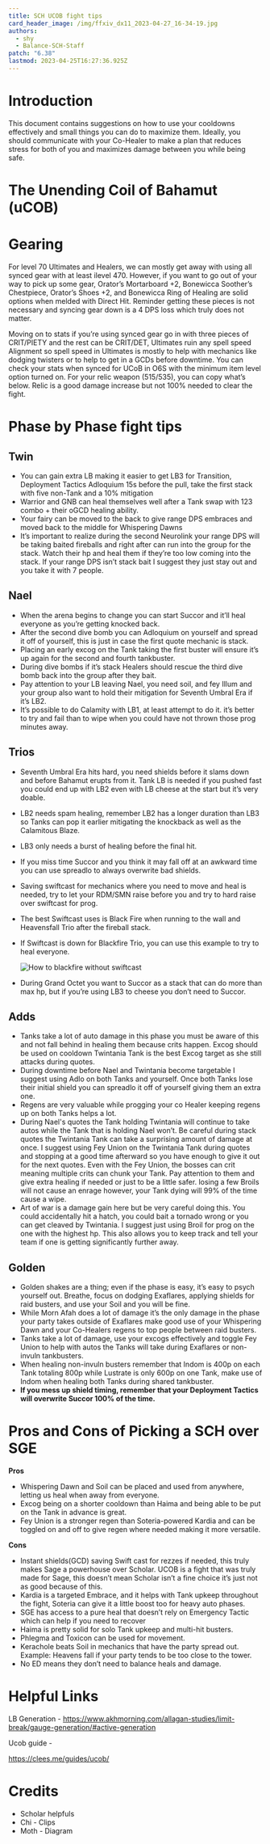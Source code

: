 ```yaml
---
title: SCH UCOB fight tips
card_header_image: /img/ffxiv_dx11_2023-04-27_16-34-19.jpg
authors:
  - shy
  - Balance-SCH-Staff
patch: "6.38"
lastmod: 2023-04-25T16:27:36.925Z
---
```

# Introduction

This document contains suggestions on how to use your cooldowns effectively and small things you can do to maximize them. Ideally, you should communicate with your Co-Healer to make a plan that reduces stress for both of you and maximizes damage between you while being safe.

# The Unending Coil of Bahamut (uCOB)

# Gearing

For level 70 Ultimates and Healers, we can mostly get away with using all synced gear with at least ilevel 470. However, if you want to go out of your way to pick up some gear, Orator’s Mortarboard +2, Bonewicca Soother’s Chestpiece, Orator’s Shoes +2, and Bonewicca Ring of Healing are solid options when melded with Direct Hit. Reminder getting these pieces is not necessary and syncing gear down is a 4 DPS loss which truly does not matter.

Moving on to stats if you’re using synced gear go in with three pieces of CRIT/PIETY and the rest can be CRIT/DET, Ultimates ruin any spell speed Alignment so spell speed in Ultimates is mostly to help with mechanics like dodging twisters or to help to get in a GCDs before downtime. You can check your stats when synced for UCoB in O6S with the minimum item level option turned on. For your relic weapon (515/535), you can copy what’s below. Relic is a good damage increase but not 100% needed to clear the fight.

# Phase by Phase fight tips

## Twin

* You can gain extra LB making it easier to get LB3 for Transition, Deployment Tactics Adloquium 15s before the pull, take the first stack with five non-Tank and a 10% mitigation
* Warrior and GNB can heal themselves well after a Tank swap with 123 combo + their oGCD healing ability.
* Your fairy can be moved to the back to give range DPS embraces and moved back to the middle for Whispering Dawns
* It’s important to realize during the second Neurolink your range DPS will be taking baited fireballs and right after can run into the group for the stack. Watch their hp and heal them if they’re too low coming into the stack. If your range DPS isn’t stack bait I suggest they just stay out and you take it with 7 people.

## Nael

* When the arena begins to change you can start Succor and it’ll heal everyone as you’re getting knocked back.
* After the second dive bomb you can Adloquium on yourself and spread it off of yourself, this is just in case the first quote mechanic is stack.
* Placing an early excog on the Tank taking the first buster will ensure it’s up again for the second and fourth tankbuster.
* During dive bombs if it’s stack Healers should rescue the third dive bomb back into the group after they bait.
* Pay attention to your LB leaving Nael, you need soil, and fey Illum and your group also want to hold their mitigation for Seventh Umbral Era if it’s LB2.
* It’s possible to do Calamity with LB1, at least attempt to do it. it’s better to try and fail than to wipe when you could have not thrown those prog minutes away.

## Trios

* Seventh Umbral Era hits hard, you need shields before it slams down and before Bahamut erupts from it. Tank LB is needed if you pushed fast you could end up with LB2 even with LB cheese at the start but it’s very doable. 
* LB2 needs spam healing, remember LB2 has a longer duration than LB3 so Tanks can pop it earlier mitigating the knockback as well as the Calamitous Blaze. 
* LB3 only needs a burst of healing before the final hit.
* If you miss time Succor and you think it may fall off at an awkward time you can use spreadlo to always overwrite bad shields.
* Saving swiftcast for mechanics where you need to move and heal is needed, try to let your RDM/SMN raise before you and try to hard raise over swiftcast for prog.
* The best Swiftcast uses is Black Fire when running to the wall and Heavensfall Trio after the fireball stack.
* If Swiftcast is down for Blackfire Trio, you can use this example to try to heal everyone. 

  ![How to blackfire without swiftcast](/img/unknown.png "Swiftcastless blackfire")
* During Grand Octet you want to Succor as a stack that can do more than max hp, but if you’re using LB3 to cheese you don’t need to Succor.

## Adds

* Tanks take a lot of auto damage in this phase you must be aware of this and not fall behind in healing them because crits happen. Excog should be used on cooldown Twintania Tank is the best Excog target as she still attacks during quotes.
* During downtime before Nael and Twintania become targetable I suggest using Adlo on both Tanks and yourself. Once both Tanks lose their initial shield you can spreadlo it off of yourself giving them an extra one.
* Regens are very valuable while progging your co Healer keeping regens up on both Tanks helps a lot.
* During Nael's quotes the Tank holding Twintania will continue to take autos while the Tank that is holding Nael won’t. Be careful during stack quotes the Twintania Tank can take a surprising amount of damage at once. I suggest using Fey Union on the Twintania Tank during quotes and stopping at a good time afterward so you have enough to give it out for the next quotes. Even with the Fey Union, the bosses can crit meaning multiple crits can chunk your Tank. Pay attention to them and give extra healing if needed or just to be a little safer. losing a few Broils will not cause an enrage however, your Tank dying will 99% of the time cause a wipe.
* Art of war is a damage gain here but be very careful doing this. You could accidentally hit a hatch, you could bait a tornado wrong or you can get cleaved by Twintania. I suggest just using Broil for prog on the one with the highest hp. This also allows you to keep track and tell your team if one is getting significantly further away. 

## Golden

* Golden shakes are a thing; even if the phase is easy, it’s easy to psych yourself out. Breathe, focus on dodging Exaflares, applying shields for raid busters, and use your Soil and you will be fine.
* While Morn Afah does a lot of damage it’s the only damage in the phase your party takes outside of Exaflares make good use of your Whispering Dawn and your Co-Healers regens to top people between raid busters.
* Tanks take a lot of damage, use your excogs effectively and toggle Fey Union to help with autos the Tanks will take during Exaflares or non-invuln tankbusters.
* When healing non-invuln busters remember that Indom is 400p on each Tank totaling 800p while Lustrate is only 600p on one Tank, make use of Indom when healing both Tanks during shared tankbuster.
* **If you mess up shield timing, remember that your Deployment Tactics will overwrite Succor 100% of the time.**

# Pros and Cons of Picking a SCH over SGE

**Pros**

* Whispering Dawn and Soil can be placed and used from anywhere, letting us heal when away from everyone.
* Excog being on a shorter cooldown than Haima and being able to be put on the Tank in advance is great.
* Fey Union is a stronger regen than Soteria-powered Kardia and can be toggled on and off to give regen where needed making it more versatile.

**Cons**

* Instant shields(GCD) saving Swift cast for rezzes if needed, this truly makes Sage a powerhouse over Scholar. UCOB is a fight that was truly made for Sage, this doesn’t mean Scholar isn’t a fine choice it’s just not as good because of this.
* Kardia is a targeted Embrace, and it helps with Tank upkeep throughout the fight, Soteria can give it a little boost too for heavy auto phases.
* SGE has access to a pure heal that doesn’t rely on  Emergency Tactic which can help if you need to recover
* Haima is pretty solid for solo Tank upkeep and multi-hit busters.
* Phlegma and Toxicon can be used for movement.
* Kerachole beats Soil in mechanics that have the party spread out. Example: Heavens fall if your party tends to be too close to the tower.
* No ED means they don’t need to balance heals and damage.

# Helpful Links

LB Generation - <https://www.akhmorning.com/allagan-studies/limit-break/gauge-generation/#active-generation>

Ucob guide -

<https://clees.me/guides/ucob/>

# Credits

* Scholar helpfuls
* Chi - Clips
* Moth - Diagram